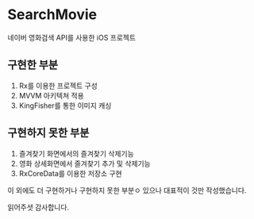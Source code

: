 # SearchMovie
네이버 영화검색 API를 사용한 iOS 프로젝트


## 구현한 부분
1. Rx를 이용한 프로젝트 구성
2. MVVM 아키텍쳐 적용
3. KingFisher를 통한 이미지 캐싱

## 구현하지 못한 부분

1. 즐겨찾기 화면에서의 즐겨찾기 삭제기능
2. 영화 상세화면에서 즐겨찾기 추가 및 삭제기능
3. RxCoreData를 이용한 저장소 구현

 이 외에도 더 구현하거나 구현하지 못한 부분ㅇ 있으나 대표적이 것만 작성했습니다.
 
읽어주셧 감사합니다.

